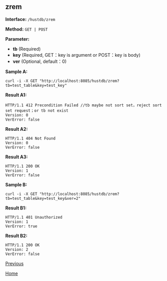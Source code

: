 ## zrem ##

**Interface:** `/hustdb/zrem`

**Method:** `GET | POST`

**Parameter:** 

*  **tb** (Required)
*  **key** (Required, GET：key is argument or POST：key is body)  
*  **ver**  (Optional, default：0)  

**Sample A:**

    curl -i -X GET "http://localhost:8085/hustdb/zrem?tb=test_table&key=test_key"

**Result A1:**

	HTTP/1.1 412 Precondition Failed //tb maybe not sort set，reject sort set request；or tb not exist
	Version: 0
	VerError: false

**Result A2:**

	HTTP/1.1 404 Not Found
	Version: 0
	VerError: false
		
**Result A3:**

	HTTP/1.1 200 OK
	Version: 1
	VerError: false

**Sample B:**

    curl -i -X GET "http://localhost:8085/hustdb/zrem?tb=test_table&key=test_key&ver=2"

**Result B1:**

	HTTP/1.1 401 Unauthorized
	Version: 1
	VerError: true

**Result B2:**

	HTTP/1.1 200 OK
	Version: 2
	VerError: false

[Previous](../hustdb.md)

[Home](../../../index.md)